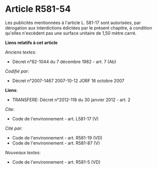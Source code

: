# Article R581-54

Les publicités mentionnées à l'article L. 581-17 sont autorisées, par dérogation aux interdictions édictées par le présent
chapitre, à condition qu'elles n'excèdent pas une surface unitaire de 1,50 mètre carré.

**Liens relatifs à cet article**

_Anciens textes_:

  - Décret n°82-1044 du 7 décembre 1982 - art. 7 (Ab)

_Codifié par_:

  - Décret n°2007-1467 2007-10-12 JORF 16 octobre 2007

**Liens**:

  - TRANSFERE: Décret n°2012-118 du 30 janvier 2012 - art. 2

_Cite_:

  - Code de l'environnement - art. L581-17 (V)

_Cité par_:

  - Code de l'environnement - art. R581-19 (VD)
  - Code de l'environnement - art. R581-87 (V)

_Nouveaux textes_:

  - Code de l'environnement - art. R581-5 (VD)
